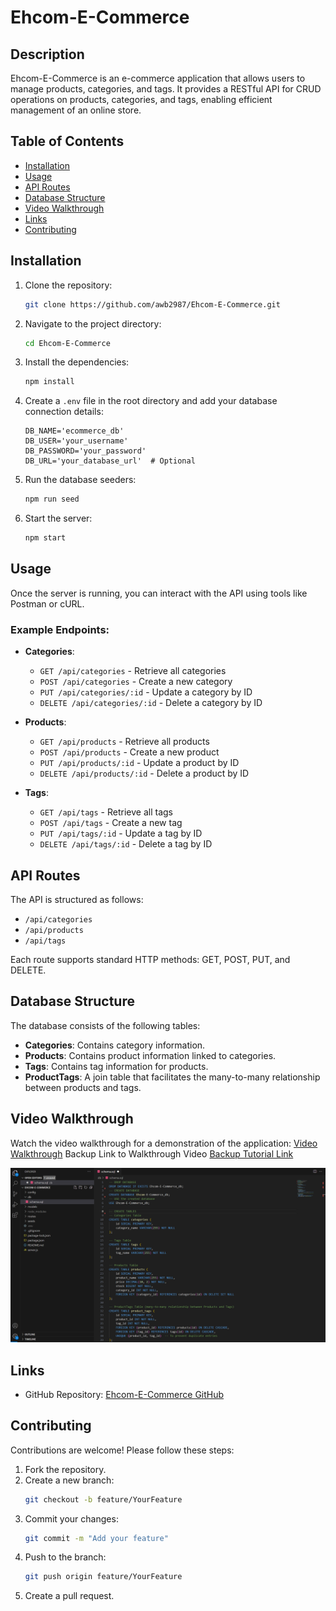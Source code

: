 # Ehcom-E-Commerce

## Description

Ehcom-E-Commerce is an e-commerce application that allows users to manage products, categories, and tags. It provides a RESTful API for CRUD operations on products, categories, and tags, enabling efficient management of an online store.

## Table of Contents

- [Installation](#installation)
- [Usage](#usage)
- [API Routes](#api-routes)
- [Database Structure](#database-structure)
- [Video Walkthrough](#video-walkthrough)
- [Links](#links)
- [Contributing](#contributing)

## Installation

1. Clone the repository:
   ```bash
   git clone https://github.com/awb2987/Ehcom-E-Commerce.git
   ```

2. Navigate to the project directory:
   ```bash
   cd Ehcom-E-Commerce
   ```

3. Install the dependencies:
   ```bash
   npm install
   ```

4. Create a `.env` file in the root directory and add your database connection details:
   ```plaintext
   DB_NAME='ecommerce_db'
   DB_USER='your_username'
   DB_PASSWORD='your_password'
   DB_URL='your_database_url'  # Optional
   ```

5. Run the database seeders:
   ```bash
   npm run seed
   ```

6. Start the server:
   ```bash
   npm start
   ```

## Usage

Once the server is running, you can interact with the API using tools like Postman or cURL. 

### Example Endpoints:

- **Categories**:
  - `GET /api/categories` - Retrieve all categories
  - `POST /api/categories` - Create a new category
  - `PUT /api/categories/:id` - Update a category by ID
  - `DELETE /api/categories/:id` - Delete a category by ID

- **Products**:
  - `GET /api/products` - Retrieve all products
  - `POST /api/products` - Create a new product
  - `PUT /api/products/:id` - Update a product by ID
  - `DELETE /api/products/:id` - Delete a product by ID

- **Tags**:
  - `GET /api/tags` - Retrieve all tags
  - `POST /api/tags` - Create a new tag
  - `PUT /api/tags/:id` - Update a tag by ID
  - `DELETE /api/tags/:id` - Delete a tag by ID

## API Routes

The API is structured as follows:

- `/api/categories`
- `/api/products`
- `/api/tags`

Each route supports standard HTTP methods: GET, POST, PUT, and DELETE.

## Database Structure

The database consists of the following tables:

- **Categories**: Contains category information.
- **Products**: Contains product information linked to categories.
- **Tags**: Contains tag information for products.
- **ProductTags**: A join table that facilitates the many-to-many relationship between products and tags.

## Video Walkthrough

Watch the video walkthrough for a demonstration of the application:
[Video Walkthrough](https://drive.google.com/file/d/1jjnzOPPkG4EWf_4tV1wkEf9K2AcG5bx4/view)
Backup Link to Walkthrough Video [Backup Tutorial Link](https://drive.google.com/file/d/1jjnzOPPkG4EWf_4tV1wkEf9K2AcG5bx4/view?usp=sharing)

![Project Screenshot](./Images/Screenshot%20of%20Schema.png)

## Links

- GitHub Repository: [Ehcom-E-Commerce GitHub](https://github.com/awb2987/Ehcom-E-Commerce)

## Contributing

Contributions are welcome! Please follow these steps:

1. Fork the repository.
2. Create a new branch:
   ```bash
   git checkout -b feature/YourFeature
   ```
3. Commit your changes:
   ```bash
   git commit -m "Add your feature"
   ```
4. Push to the branch:
   ```bash
   git push origin feature/YourFeature
   ```
5. Create a pull request.
